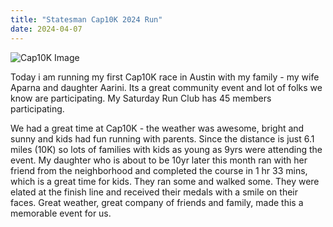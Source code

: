 ```yaml
---
title: "Statesman Cap10K 2024 Run"
date: 2024-04-07
---
```

![Cap10K Image](https://www.cap10k.com/wp-content/uploads/2023/12/24Cap10_Website_Swag.png)

Today i am running my first Cap10K race in Austin with my family - my wife Aparna and daughter Aarini. Its a great community event and lot of folks we know are participating. My Saturday Run Club has 45 members participating. 

We had a great time at Cap10K - the weather was awesome, bright and sunny and kids had fun running with parents. Since the distance is just 6.1 miles (10K) so lots of families with kids as young as 9yrs were attending the event. My daughter who is about to be 10yr later this month ran with her friend from the neighborhood and completed the course in 1 hr 33 mins, which is a great time for kids. They ran some and walked some. They were elated at the finish line and received their medals with a smile on their faces. Great weather, great company of friends and family, made this a memorable event for us.
